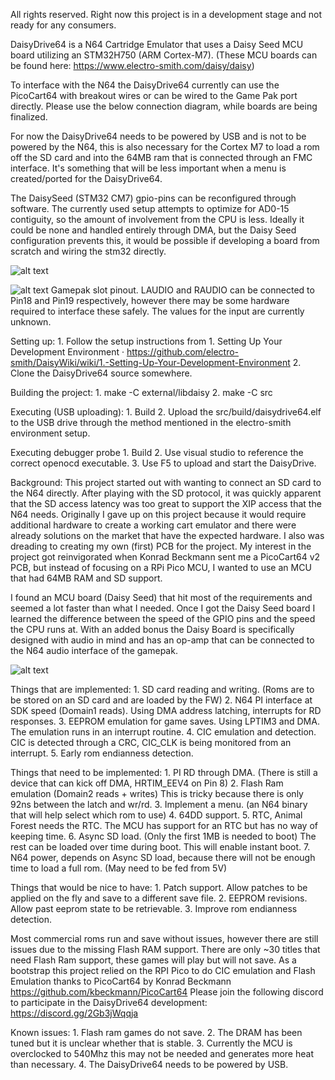 All rights reserved. Right now this project is in a development stage and not ready for any consumers.

DaisyDrive64 is a N64 Cartridge Emulator that uses a Daisy Seed MCU board utilizing an STM32H750 (ARM Cortex-M7).
(These MCU boards can be found here: https://www.electro-smith.com/daisy/daisy)

To interface with the N64 the DaisyDrive64 currently can use the PicoCart64 with breakout wires or can be wired to the Game Pak port directly. Please use the below connection diagram, while boards are being finalized.

For now the DaisyDrive64 needs to be powered by USB and is not to be powered by the N64, this is also necessary for the Cortex M7 to load a rom off the SD card and into the 64MB ram that is connected through an FMC interface. It's something that will be less important when a menu is created/ported for the DaisyDrive64.

The DaisySeed (STM32 CM7) gpio-pins can be reconfigured through software. The currently used setup attempts to optimize for AD0-15 contiguity, so the amount of involvement from the CPU is less. Ideally it could be none and handled entirely through DMA, but the Daisy Seed configuration prevents this, it would be possible if developing a board from scratch and wiring the stm32 directly.

![alt text](https://github.com/nopjne/DaisyDrive64/blob/master/daisypinout.png?raw=true)

![alt text](https://github.com/nopjne/DaisyDrive64/blob/master/n64pinout.JPG?raw=true)
Gamepak slot pinout. LAUDIO and RAUDIO can be connected to Pin18 and Pin19 respectively, however there may be some hardware required to interface these safely. The values for the input are currently unknown.

Setting up:
	1. Follow the setup instructions from 1. Setting Up Your Development Environment · https://github.com/electro-smith/DaisyWiki/wiki/1.-Setting-Up-Your-Development-Environment
	2. Clone the DaisyDrive64 source somewhere.

Building the project:
	1. make -C external/libdaisy
        2. make -C src

Executing (USB uploading):
	1. Build
	2. Upload the src/build/daisydrive64.elf to the USB drive through the method mentioned in the electro-smith environment setup.

Executing debugger probe
	1. Build
	2. Use visual studio to reference the correct openocd executable.
	3. Use F5 to upload and start the DaisyDrive.

Background:
This project started out with wanting to connect an SD card to the N64 directly. After playing with the SD protocol, it was quickly apparent that the SD access latency was too great to support the XIP access that the N64 needs. Originally I gave up on this project because it would require additional hardware to create a working cart emulator and there were already solutions on the market that have the expected hardware. I also was dreading to creating my own (first) PCB for the project. My interest in the project got reinvigorated when Konrad Beckmann sent me a PicoCart64 v2 PCB, but instead of focusing on a RPi Pico MCU, I wanted to use an MCU that had 64MB RAM and SD support. 

I found an MCU board (Daisy Seed) that hit most of the requirements and seemed a lot faster than what I needed.
Once I got the Daisy Seed board I learned the difference between the speed of the GPIO pins and the speed the CPU runs at. With an added bonus the Daisy Board is specifically designed with audio in mind and has an op-amp that can be connected to the N64 audio interface of the gamepak. 

![alt text](https://github.com/nopjne/DaisyDrive64/blob/master/wires.jpg?raw=true)

Things that are implemented:
    1. SD card reading and writing. (Roms are to be stored on an SD card and are loaded by the FW)
    2. N64 PI interface at SDK speed (Domain1 reads). Using DMA address latching, interrupts for RD responses.
    3. EEPROM emulation for game saves. Using LPTIM3 and DMA. The emulation runs in an interrupt routine.
    4. CIC emulation and detection. CIC is detected through a CRC, CIC_CLK is being monitored from an interrupt.
    5. Early rom endianness detection.

Things that need to be implemented:
    1. PI RD through DMA. (There is still a device that can kick off DMA, HRTIM_EEV4 on Pin 8)
    2. Flash Ram emulation (Domain2 reads + writes) This is tricky because there is only 92ns between the latch and wr/rd.
    3. Implement a menu. (an N64 binary that will help select which rom to use)
    4. 64DD support.
    5. RTC, Animal Forest needs the RTC. The MCU has support for an RTC but has no way of keeping time.
    6. Async SD load. (Only the first 1MB is needed to boot) The rest can be loaded over time during boot. This will enable instant boot.
    7. N64 power, depends on Async SD load, because there will not be enough time to load a full rom. (May need to be fed from 5V)
	
Things that would be nice to have:
    1. Patch support. Allow patches to be applied on the fly and save to a different save file.
    2. EEPROM revisions. Allow past eeprom state to be retrievable.
    3. Improve rom endianness detection.
	
Most commercial roms run and save without issues, however there are still issues due to the missing Flash RAM support. There are only ~30 titles that need Flash Ram support, these games will play but will not save.
As a bootstrap this project relied on the RPI Pico to do CIC emulation and Flash Emulation thanks to PicoCart64 by Konrad Beckmann https://github.com/kbeckmann/PicoCart64
Please join the following discord to participate in the DaisyDrive64 development: https://discord.gg/2Gb3jWqqja

Known issues:
    1. Flash ram games do not save.
    2. The DRAM has been tuned but it is unclear whether that is stable.
    3. Currently the MCU is overclocked to 540Mhz this may not be needed and generates more heat than necessary.
    4. The DaisyDrive64 needs to be powered by USB.
